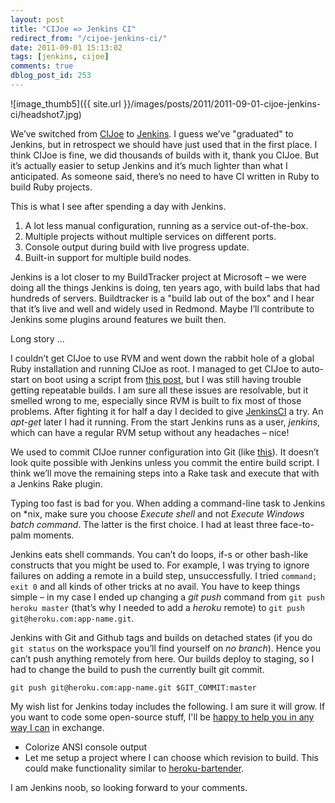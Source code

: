 ```yaml
---
layout: post
title: "CIJoe => Jenkins CI"
redirect_from: "/cijoe-jenkins-ci/"
date: 2011-09-01 15:13:02
tags: [jenkins, cijoe]
comments: true
dblog_post_id: 253
---
```

![image_thumb5]({{ site.url }}/images/posts/2011/2011-09-01-cijoe-jenkins-ci/headshot7.jpg)

We’ve switched from [CIJoe](https://github.com/defunkt/cijoe) to [Jenkins](http://jenkins-ci.org/). I guess we’ve "graduated" to Jenkins, but in retrospect we should have just used that in the first place. I think CIJoe is fine, we did thousands of builds with it, thank you CIJoe. But it’s actually easier to setup Jenkins and it’s much lighter than what I anticipated. As someone said, there’s no need to have CI written in Ruby to build Ruby projects.

This is what I see after spending a day with Jenkins.

1. A lot less manual configuration, running as a service out-of-the-box.
2. Multiple projects without multiple services on different ports.
3. Console output during build with live progress update.
4. Built-in support for multiple build nodes.

Jenkins is a lot closer to my BuildTracker project at Microsoft – we were doing all the things Jenkins is doing, ten years ago, with build labs that had hundreds of servers. Buildtracker is a "build lab out of the box" and I hear that it’s live and well and widely used in Redmond. Maybe I’ll contribute to Jenkins some plugins around features we built then.

Long story ...

I couldn’t get CIJoe to use RVM and went down the rabbit hole of a global Ruby installation and running CIJoe as root. I managed to get CIJoe to auto-start on boot using a script from [this post](https://web.archive.org/web/20110907040936/http://www.acalling.co.uk/articles/ci-joe-cause-knowing-how-to-set-it-up-is-half-the-battle), but I was still having trouble getting repeatable builds. I am sure all these issues are resolvable, but it smelled wrong to me, especially since RVM is built to fix most of those problems. After fighting it for half a day I decided to give [JenkinsCI](http://jenkins-ci.org/) a try. An _apt-get_ later I had it running. From the start Jenkins runs as a user, _jenkins_, which can have a regular RVM setup without any headaches – nice!

We used to commit CIJoe runner configuration into Git (like [this](/committing-cijoe-runner-configuration-into-git)). It doesn’t look quite possible with Jenkins unless you commit the entire build script. I think we’ll move the remaining steps into a Rake task and execute that with a Jenkins Rake plugin.

Typing too fast is bad for you. When adding a command-line task to Jenkins on *nix, make sure you choose _Execute shell_ and not _Execute Windows batch command_. The latter is the first choice. I had at least three face-to-palm moments.

Jenkins eats shell commands. You can’t do loops, if-s or other bash-like constructs that you might be used to. For example, I was trying to ignore failures on adding a remote in a build step, unsuccessfully. I tried `command; exit 0` and all kinds of other tricks at no avail. You have to keep things simple – in my case I ended up changing a _git push_ command from `git push heroku master` (that’s why I needed to add a _heroku_ remote) to `git push git@heroku.com:app-name.git`.

Jenkins with Git and Github tags and builds on detached states (if you do `git status` on the workspace you’ll find yourself on _no branch_). Hence you can’t push anything remotely from here. Our builds deploy to staging, so I had to change the build to push the currently built git commit.

```
git push git@heroku.com:app-name.git $GIT_COMMIT:master
```

My wish list for Jenkins today includes the following. I am sure it will grow. If you want to code some open-source stuff, I'll be [happy to help you in any way I can](/contribute-to-any-of-these-open-source-projects-and-i-will-help-you-in-any-way-i-can) in exchange.

- Colorize ANSI console output
- Let me setup a project where I can choose which revision to build. This could make functionality similar to [heroku-bartender](http://github.com/sarcilav/heroku-bartender).

I am Jenkins noob, so looking forward to your comments.
